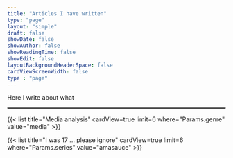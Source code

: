 ```yaml
---
title: "Articles I have written"
type: "page"
layout: "simple"
draft: false
showDate: false
showAuthor: false
showReadingTime: false
showEdit: false
layoutBackgroundHeaderSpace: false
cardViewScreenWidth: false
type : "page"
---
```


Here I write about what  
<hr style="border:2px solid gray">

{{< list title="Media analysis" cardView=true limit=6 where="Params.genre" value="media" >}}

{{< list title="I was 17 ... please ignore" cardView=true limit=6 where="Params.series" value="amasauce" >}}
